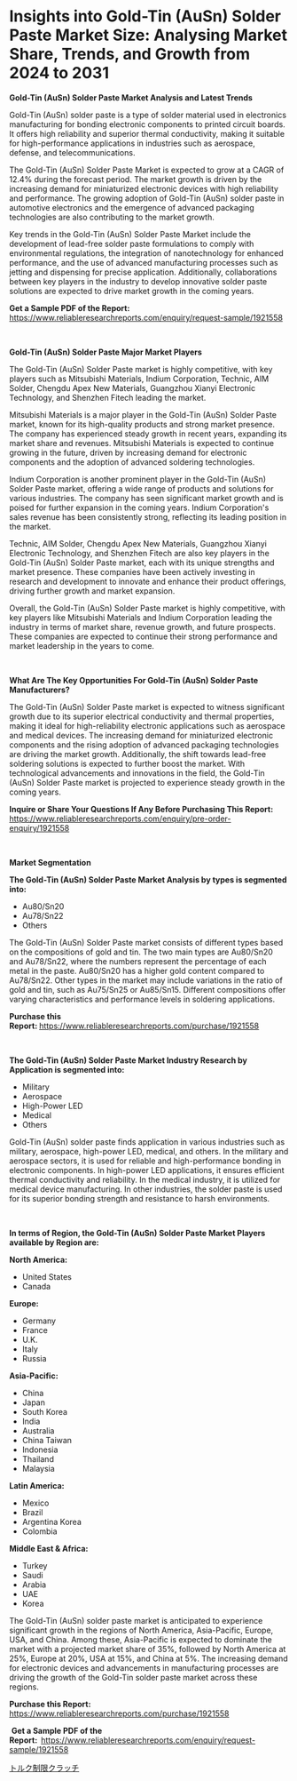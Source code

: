 <p><h1>Insights into Gold-Tin (AuSn) Solder Paste Market Size: Analysing Market Share, Trends, and Growth from 2024 to 2031</h1></p><p><strong>Gold-Tin (AuSn) Solder Paste Market Analysis and Latest Trends</strong></p>
<p><p>Gold-Tin (AuSn) solder paste is a type of solder material used in electronics manufacturing for bonding electronic components to printed circuit boards. It offers high reliability and superior thermal conductivity, making it suitable for high-performance applications in industries such as aerospace, defense, and telecommunications.</p><p>The Gold-Tin (AuSn) Solder Paste Market is expected to grow at a CAGR of 12.4% during the forecast period. The market growth is driven by the increasing demand for miniaturized electronic devices with high reliability and performance. The growing adoption of Gold-Tin (AuSn) solder paste in automotive electronics and the emergence of advanced packaging technologies are also contributing to the market growth.</p><p>Key trends in the Gold-Tin (AuSn) Solder Paste Market include the development of lead-free solder paste formulations to comply with environmental regulations, the integration of nanotechnology for enhanced performance, and the use of advanced manufacturing processes such as jetting and dispensing for precise application. Additionally, collaborations between key players in the industry to develop innovative solder paste solutions are expected to drive market growth in the coming years.</p></p>
<p><strong>Get a Sample PDF of the Report:&nbsp;</strong> <a href="https://www.reliableresearchreports.com/enquiry/request-sample/1921558">https://www.reliableresearchreports.com/enquiry/request-sample/1921558</a></p>
<p>&nbsp;</p>
<p><strong>Gold-Tin (AuSn) Solder Paste Major Market Players</strong></p>
<p><p>The Gold-Tin (AuSn) Solder Paste market is highly competitive, with key players such as Mitsubishi Materials, Indium Corporation, Technic, AIM Solder, Chengdu Apex New Materials, Guangzhou Xianyi Electronic Technology, and Shenzhen Fitech leading the market.</p><p>Mitsubishi Materials is a major player in the Gold-Tin (AuSn) Solder Paste market, known for its high-quality products and strong market presence. The company has experienced steady growth in recent years, expanding its market share and revenues. Mitsubishi Materials is expected to continue growing in the future, driven by increasing demand for electronic components and the adoption of advanced soldering technologies.</p><p>Indium Corporation is another prominent player in the Gold-Tin (AuSn) Solder Paste market, offering a wide range of products and solutions for various industries. The company has seen significant market growth and is poised for further expansion in the coming years. Indium Corporation's sales revenue has been consistently strong, reflecting its leading position in the market.</p><p>Technic, AIM Solder, Chengdu Apex New Materials, Guangzhou Xianyi Electronic Technology, and Shenzhen Fitech are also key players in the Gold-Tin (AuSn) Solder Paste market, each with its unique strengths and market presence. These companies have been actively investing in research and development to innovate and enhance their product offerings, driving further growth and market expansion.</p><p>Overall, the Gold-Tin (AuSn) Solder Paste market is highly competitive, with key players like Mitsubishi Materials and Indium Corporation leading the industry in terms of market share, revenue growth, and future prospects. These companies are expected to continue their strong performance and market leadership in the years to come.</p></p>
<p>&nbsp;</p>
<p><strong>What Are The Key Opportunities For Gold-Tin (AuSn) Solder Paste Manufacturers?</strong></p>
<p><p>The Gold-Tin (AuSn) Solder Paste market is expected to witness significant growth due to its superior electrical conductivity and thermal properties, making it ideal for high-reliability electronic applications such as aerospace and medical devices. The increasing demand for miniaturized electronic components and the rising adoption of advanced packaging technologies are driving the market growth. Additionally, the shift towards lead-free soldering solutions is expected to further boost the market. With technological advancements and innovations in the field, the Gold-Tin (AuSn) Solder Paste market is projected to experience steady growth in the coming years.</p></p>
<p><strong>Inquire or Share Your Questions If Any Before Purchasing This Report:</strong> <a href="https://www.reliableresearchreports.com/enquiry/pre-order-enquiry/1921558">https://www.reliableresearchreports.com/enquiry/pre-order-enquiry/1921558</a></p>
<p>&nbsp;</p>
<p><strong>Market Segmentation</strong></p>
<p><strong>The Gold-Tin (AuSn) Solder Paste Market Analysis by types is segmented into:</strong></p>
<p><ul><li>Au80/Sn20</li><li>Au78/Sn22</li><li>Others</li></ul></p>
<p><p>The Gold-Tin (AuSn) Solder Paste market consists of different types based on the compositions of gold and tin. The two main types are Au80/Sn20 and Au78/Sn22, where the numbers represent the percentage of each metal in the paste. Au80/Sn20 has a higher gold content compared to Au78/Sn22. Other types in the market may include variations in the ratio of gold and tin, such as Au75/Sn25 or Au85/Sn15. Different compositions offer varying characteristics and performance levels in soldering applications.</p></p>
<p><strong>Purchase this Report:&nbsp;</strong><a href="https://www.reliableresearchreports.com/purchase/1921558">https://www.reliableresearchreports.com/purchase/1921558</a></p>
<p>&nbsp;</p>
<p><strong>The Gold-Tin (AuSn) Solder Paste Market Industry Research by Application is segmented into:</strong></p>
<p><ul><li>Military</li><li>Aerospace</li><li>High-Power LED</li><li>Medical</li><li>Others</li></ul></p>
<p><p>Gold-Tin (AuSn) solder paste finds application in various industries such as military, aerospace, high-power LED, medical, and others. In the military and aerospace sectors, it is used for reliable and high-performance bonding in electronic components. In high-power LED applications, it ensures efficient thermal conductivity and reliability. In the medical industry, it is utilized for medical device manufacturing. In other industries, the solder paste is used for its superior bonding strength and resistance to harsh environments.</p></p>
<p>&nbsp;</p>
<p><strong>In terms of Region, the Gold-Tin (AuSn) Solder Paste Market Players available by Region are:</strong></p>
<p>
    <p> <strong> North America: </strong>
        <ul>
            <li>United States</li>
            <li>Canada</li>
        </ul>
        </p> 
    <p> <strong> Europe: </strong>
        <ul>
            <li>Germany</li>
            <li>France</li>
            <li>U.K.</li>
            <li>Italy</li>
            <li>Russia</li>
        </ul>
        </p> 
    <p> <strong> Asia-Pacific: </strong>
        <ul>
            <li>China</li>
            <li>Japan</li>
            <li>South Korea</li>
            <li>India</li>
            <li>Australia</li>
            <li>China Taiwan</li>
            <li>Indonesia</li>
            <li>Thailand</li>
            <li>Malaysia</li>
        </ul>
        </p> 
    <p> <strong> Latin America: </strong>
        <ul>
            <li>Mexico</li>
            <li>Brazil</li>
            <li>Argentina Korea</li>
            <li>Colombia</li>
        </ul>
        </p> 
    <p> <strong> Middle East & Africa: </strong>
        <ul>
            <li>Turkey</li>
            <li>Saudi</li>
            <li>Arabia</li>
            <li>UAE</li>
            <li>Korea</li>
        </ul>
    </p>
    </p>
<p><p>The Gold-Tin (AuSn) solder paste market is anticipated to experience significant growth in the regions of North America, Asia-Pacific, Europe, USA, and China. Among these, Asia-Pacific is expected to dominate the market with a projected market share of 35%, followed by North America at 25%, Europe at 20%, USA at 15%, and China at 5%. The increasing demand for electronic devices and advancements in manufacturing processes are driving the growth of the Gold-Tin solder paste market across these regions.</p></p>
<p><strong>Purchase this Report: </strong><a href="https://www.reliableresearchreports.com/purchase/1921558">https://www.reliableresearchreports.com/purchase/1921558</a></p>
<p>&nbsp;<strong>Get a Sample PDF of the Report:&nbsp;&nbsp;</strong><a href="https://www.reliableresearchreports.com/enquiry/request-sample/1921558">https://www.reliableresearchreports.com/enquiry/request-sample/1921558</a></p>
<p><strong></strong></p>
<p><p><a href="https://medium.com/@alenaieme/%E6%AC%A1%E3%81%AE%E6%96%87%E7%AB%A0%E3%82%92%E6%97%A5%E6%9C%AC%E8%AA%9E%E3%81%AB%E7%BF%BB%E8%A8%B3%E3%81%97%E3%81%A6%E3%81%8F%E3%81%A0%E3%81%95%E3%81%84-%E3%83%88%E3%83%AB%E3%82%AF%E5%88%B6%E9%99%90%E3%82%AF%E3%83%A9%E3%83%83%E3%83%81%E5%B8%82%E5%A0%B4%E3%81%AE%E3%82%A4%E3%83%B3%E3%82%B5%E3%82%A4%E3%83%88-%E5%B8%82%E5%A0%B4%E5%8B%95%E5%90%91-%E6%88%90%E9%95%B7-2024%E5%B9%B4%E3%81%8B%E3%82%892031%E5%B9%B4%E3%81%BE%E3%81%A7%E3%81%AE%E4%BA%88%E6%B8%AC-109b06c055d5">トルク制限クラッチ</a></p></p>